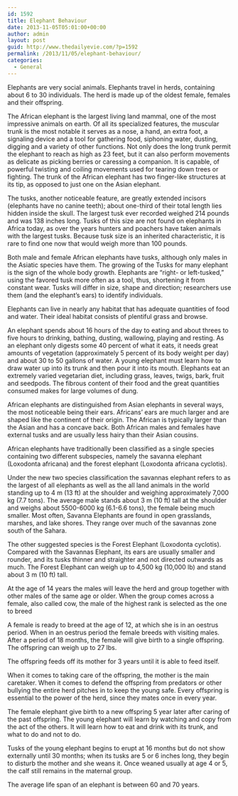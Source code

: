 ```yaml
---
id: 1592
title: Elephant Behaviour
date: 2013-11-05T05:01:00+00:00
author: admin
layout: post
guid: http://www.thedailyevie.com/?p=1592
permalink: /2013/11/05/elephant-behaviour/
categories:
  - General
---
```

Elephants are very social animals. Elephants travel in herds, containing about 6 to 30 individuals. The herd is made up of the oldest female, females and their offspring.

The African elephant is the largest living land mammal, one of the most impressive animals on earth. Of all its specialized features, the muscular trunk is the most notable it serves as a nose, a hand, an extra foot, a signaling device and a tool for gathering food, siphoning water, dusting, digging and a variety of other functions. Not only does the long trunk permit the elephant to reach as high as 23 feet, but it can also perform movements as delicate as picking berries or caressing a companion. It is capable, of powerful twisting and coiling movements used for tearing down trees or fighting. The trunk of the African elephant has two finger-like structures at its tip, as opposed to just one on the Asian elephant.

The tusks, another noticeable feature, are greatly extended incisors (elephants have no canine teeth); about one-third of their total length lies hidden inside the skull. The largest tusk ever recorded weighed 214 pounds and was 138 inches long. Tusks of this size are not found on elephants in Africa today, as over the years hunters and poachers have taken animals with the largest tusks. Because tusk size is an inherited characteristic, it is rare to find one now that would weigh more than 100 pounds.

Both male and female African elephants have tusks, although only males in the Asiatic species have them. The growing of the Tusks for many elephant is the sign of the whole body growth. Elephants are &#8220;right- or left-tusked,&#8221; using the favored tusk more often as a tool, thus, shortening it from constant wear. Tusks will differ in size, shape and direction; researchers use them (and the elephant&#8217;s ears) to identify individuals.
  
Elephants can live in nearly any habitat that has adequate quantities of food and water. Their ideal habitat consists of plentiful grass and browse.
  
An elephant spends about 16 hours of the day to eating and about threes to five hours to drinking, bathing, dusting, wallowing, playing and resting. As an elephant only digests some 40 percent of what it eats, it needs great amounts of vegetation (approximately 5 percent of its body weight per day) and about 30 to 50 gallons of water. A young elephant must learn how to draw water up into its trunk and then pour it into its mouth. Elephants eat an extremely varied vegetarian diet, including grass, leaves, twigs, bark, fruit and seedpods. The fibrous content of their food and the great quantities consumed makes for large volumes of dung.

African elephants are distinguished from Asian elephants in several ways, the most noticeable being their ears. Africans&#8217; ears are much larger and are shaped like the continent of their origin. The African is typically larger than the Asian and has a concave back. Both African males and females have external tusks and are usually less hairy than their Asian cousins.

African elephants have traditionally been classified as a single species containing two different subspecies, namely the savanna elephant (Loxodonta africana) and the forest elephant (Loxodonta africana cyclotis).

Under the new two species classification the savannas elephant refers to as the largest of all elephants as well as the all land animals in the world standing up to 4 m (13 ft) at the shoulder and weighing approximately 7,000 kg (7.7 tons). The average male stands about 3 m (10 ft) tall at the shoulder and weighs about 5500-6000 kg (6.1-6.6 tons), the female being much smaller. Most often, Savanna Elephants are found in open grasslands, marshes, and lake shores. They range over much of the savannas zone south of the Sahara.

The other suggested species is the Forest Elephant (Loxodonta cyclotis). Compared with the Savannas Elephant, its ears are usually smaller and rounder, and its tusks thinner and straighter and not directed outwards as much. The Forest Elephant can weigh up to 4,500 kg (10,000 lb) and stand about 3 m (10 ft) tall.

At the age of 14 years the males will leave the herd and group together with other males of the same age or older. When the group comes across a female, also called cow, the male of the highest rank is selected as the one to breed

A female is ready to breed at the age of 12, at which she is in an oestrus period. When in an oestrus period the female breeds with visiting males. After a period of 18 months, the female will give birth to a single offspring. The offspring can weigh up to 27 lbs.
  
The offspring feeds off its mother for 3 years until it is able to feed itself.

When it comes to taking care of the offspring, the mother is the main caretaker. When it comes to defend the offspring from predators or other bullying the entire herd pitches in to keep the young safe. Every offspring is essential to the power of the herd, since they mates once in every year.

The female elephant give birth to a new offspring 5 year later after caring of the past offspring. The young elephant will learn by watching and copy from the act of the others. It will learn how to eat and drink with its trunk, and what to do and not to do.

Tusks of the young elephant begins to erupt at 16 months but do not show externally until 30 months; when its tusks are 5 or 6 inches long, they begin to disturb the mother and she weans it. Once weaned usually at age 4 or 5, the calf still remains in the maternal group.

The average life span of an elephant is between 60 and 70 years.